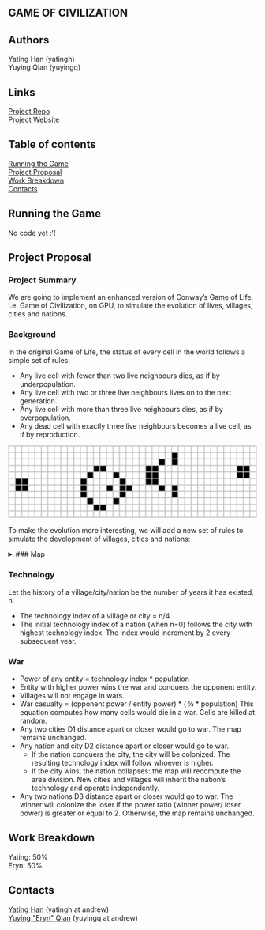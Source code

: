 ## GAME OF CIVILIZATION

## Authors
Yating Han (yatingh)  
Yuying Qian (yuyingq)

## Links
<a href="https://github.com/yatinghan/game_of_civilization"> Project Repo </a>  
<a href="https://yatinghan.github.io/game_of_civilization"> Project Website </a>  

## Table of contents
[Running the Game](#running_the_game)  
[Project Proposal](#project_proposal)  
[Work Breakdown](#work_breakdown)  
[Contacts](#contacts)  

## Running the Game <a name="running_the_game"></a>
No code yet :‘(

## Project Proposal <a name="project_proposal"></a>

### Project Summary
We are going to implement an enhanced version of Conway’s Game of Life, i.e. Game of Civilization, on GPU, to simulate the evolution of lives, villages, cities and nations.  

### Background
In the original Game of Life, the status of every cell in the world follows a simple set of rules:
- Any live cell with fewer than two live neighbours dies, as if by underpopulation.
- Any live cell with two or three live neighbours lives on to the next generation.
- Any live cell with more than three live neighbours dies, as if by overpopulation.
- Any dead cell with exactly three live neighbours becomes a live cell, as if by reproduction.

![Orignal Game](images/original.png)

To make the evolution more interesting, we will add a new set of rules to simulate the development of villages, cities and nations:  
<details><summary>### Map</summary>

- Any 20x20 block with more than 20 living cells would automatically upgrade to a village.
- Any 50x50 block with more than 50 cells would upgrade to a city. 
- Any 1000x1000 block with more than 20 cities would upgrade to a nation. 
- Once an entity is upgraded to a higher level, it will never downgrade even when the population falls below the criteria of its current level, unless population dies down to zero or it’s conquered by an entity of lower level. (See the War section)  
</details>

### Technology
Let the history of a village/city/nation be the number of years it has existed, n.
- The technology index of a village or city = n/4
- The initial technology index of a nation (when n=0) follows the city with highest technology index. The index would increment by 2 every subsequent year.   

### War
- Power of any entity = technology index * population
- Entity with higher power wins the war and conquers the opponent entity. 
- Villages will not engage in wars. 
- War casualty = (opponent power / entity power) * ( ¼ * population) This equation computes how many cells would die in a war. Cells are killed at random. 
- Any two cities D1 distance apart or closer would go to war. The map remains unchanged. 
- Any nation and city D2 distance apart or closer would go to war. 
    * If the nation conquers the city, the city will be colonized. The resulting technology index will follow whoever is higher. 
    * If the city wins, the nation collapses: the map will recompute the area division. New cities and villages will inherit the nation’s technology and operate independently.
- Any two nations D3 distance apart or closer would go to war. The winner will colonize the loser if the power ratio (winner power/ loser power) is greater or equal to 2. Otherwise, the map remains unchanged. 


## Work Breakdown <a name="work_breakdown"></a>
Yating: 50%  
Eryn: 50% 


## Contacts <a name="contacts"></a>

<a href="https://github.com/yatinghan" >Yating Han</a> (yatingh at andrew)   
<a href="https://github.com/yatinghan"> Yuying "Eryn" Qian</a> (yuyingq at andrew)
